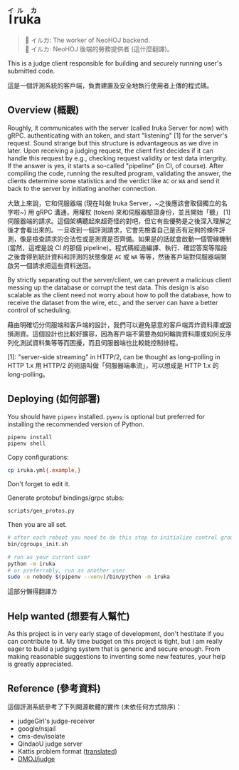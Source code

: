 # <ruby>I<rt>イ</rt>ru<rt>ル</rt>ka<rt>カ</rt></ruby>

> 🐬 イルカ: The worker of NeoHOJ backend.\
> 🐬 イルカ: NeoHOJ 後端的勞務提供者 (這什麼翻譯)。


This is a judge client responsible for building and securely running user's submitted code.

這是一個評測系統的客戶端，負責建置及安全地執行使用者上傳的程式碼。

## Overview (概觀)

Roughly, it communicates with the server (called Iruka Server for now) with gRPC. authenticating with an token, and start "listening" [1] for the server's request. Sound strange but this structure is advantageous as we dive in later. Upon receiving a judging request, the client first decides if it can handle this request by e.g., checking request validity or test data intergrity. If the answer is yes, it starts a so-called "pipeline" (in CI, of course). After compiling the code, running the resulted program, validating the answer, the clients determine some statistics and the verdict like `AC` or `WA` and send it back to the server by initiating another connection.

大致上來說，它和伺服器端 (現在叫做 Iruka Server，~之後應該會取個獨立的名字啦~) 用 gRPC 溝通，用權杖 (token) 來和伺服器驗證身份，並且開始「聽」 [1] 伺服器端的請求。這個架構聽起來超奇怪的對吧，但它有些優勢是之後深入理解之後才會看出來的。一旦收到一個評測請求，它會先檢查自己是否有足夠的條件評測，像是檢查請求的合法性或是測資是否齊備。如果是的話就會啟動一個管線機制 (當然，這裡是說 CI 的那個 pipeline)。程式碼經過編譯、執行、確認答案等階段之後會得到統計資料和評測的狀態像是 `AC` 或 `WA` 等等，然後客戶端對伺服器端開啟另一個請求把這些資料送回。


By strictly separating out the server/client, we can prevent a malicious client messing up the database or corrupt the test data. This design is also scalable as the client need not worry about how to poll the database, how to receive the dataset from the wire, etc., and the server can have a better control of scheduling.

藉由明確切分伺服端和客戶端的設計，我們可以避免惡意的客戶端弄炸資料庫或毀損測資。這個設計也比較好擴容，因為客戶端不需要為如何輪詢資料庫或如何反序列化測試資料集等等而困擾，而且伺服器端也比較能控制排程。


[1]: "server-side streaming" in HTTP/2, can be thought as long-polling in HTTP 1.x
     用 HTTP/2 的術語叫做「伺服器端串流」，可以想成是 HTTP 1.x 的 long-polling。

## Deploying (如何部署)

You should have `pipenv` installed. `pyenv` is optional but preferred for installing the recommended version of Python.

```bash
pipenv install
pipenv shell
```

Copy configurations:

```bash
cp iruka.yml{.example,}
```

Don't forget to edit it.

Generate protobuf bindings/grpc stubs:

```bash
scripts/gen_protos.py
```

Then you are all set.

```bash
# after each reboot you need to do this step to initialize control groups... edit it before proceed!
bin/cgroups_init.sh

# run as your current user
python -m iruka
# or preferrably, run as another user
sudo -u nobody $(pipenv --venv)/bin/python -m iruka
```

這部分懶得翻譯ㄌ

## Help wanted (想要有人幫忙)

As this project is in very early stage of development, don't hestitate if you can contribute to it. My time budget on this project is tight, but I am really eager to build a judging system that is generic and secure enough. From making reasonable suggestions to inventing some new features, your help is greatly appreciated.

## Reference (參考資料)

這個評測系統參考了下列開源軟體的實作 (未依任何方式排序)：

- judgeGirl's judge-receiver
- google/nsjail
- cms-dev/isolate
- QindaoU judge server
- Kattis problem format ([translated](https://github.com/cebrusfs/kattis-examples/blob/master/PROBLEM-SPEC.md))
- [DMOJ/judge](https://github.com/DMOJ/judge)
